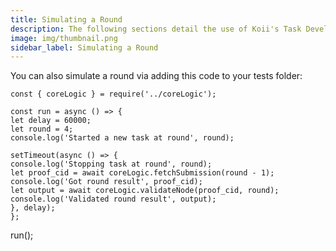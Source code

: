 ```yaml
---
title: Simulating a Round
description: The following sections detail the use of Koii's Task Development Kit, which provides key components that will make it much easier to get started.
image: img/thumbnail.png
sidebar_label: Simulating a Round
---
```


You can also simulate a round via adding this code to your tests folder:

```
const { coreLogic } = require('../coreLogic');

const run = async () => {
let delay = 60000;
let round = 4;
console.log('Started a new task at round', round);

setTimeout(async () => {
console.log('Stopping task at round', round);
let proof_cid = await coreLogic.fetchSubmission(round - 1);
console.log('Got round result', proof_cid);
let output = await coreLogic.validateNode(proof_cid, round);
console.log('Validated round result', output);
}, delay);
};
```

run();

